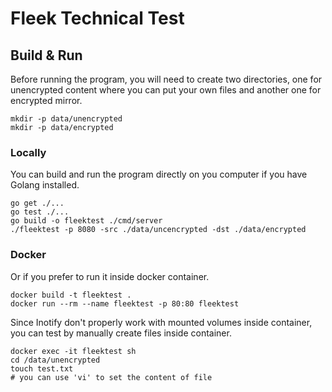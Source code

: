 # Fleek Technical Test

## Build & Run

Before running the program, you will need to create two directories, one for unencrypted content where you can put your own files and another one for encrypted mirror.

```shell script
mkdir -p data/unencrypted
mkdir -p data/encrypted
```

### Locally

You can build and run the program directly on you computer if you have Golang installed.

```shell script
go get ./...
go test ./...
go build -o fleektest ./cmd/server
./fleektest -p 8080 -src ./data/uncencrypted -dst ./data/encrypted
```

### Docker

Or if you prefer to run it inside docker container.

```shell script
docker build -t fleektest .
docker run --rm --name fleektest -p 80:80 fleektest
```

Since Inotify don't properly work with mounted volumes inside container, you can test by manually create files inside container.

```shell script
docker exec -it fleektest sh
cd /data/unencrypted
touch test.txt
# you can use 'vi' to set the content of file
```